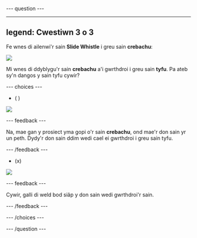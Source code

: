 --- question ---

---
legend: Cwestiwn 3 o 3
---

Fe wnes di ailenwi'r sain **Slide Whistle** i greu sain **crebachu**:

![](images/just-shrink.png)

Mi wnes di ddyblygu'r sain **crebachu** a'i gwrthdroi i greu sain **tyfu**. Pa ateb sy'n dangos y sain tyfu cywir?


--- choices ---

- ( )

![](images/grow-shrink-same.png)

 --- feedback ---

 Na, mae gan y prosiect yma gopi o'r sain **crebachu**, ond mae'r don sain yr un peth. Dydy'r don sain ddim wedi cael ei gwrthdroi i greu sain tyfu.

 --- /feedback ---

- (x)

![](images/grow-shrink-reversed.png)

 --- feedback ---

 Cywir, galli di weld bod siâp y don sain wedi gwrthdroi'r sain.

 --- /feedback ---

--- /choices ---

--- /question ---
